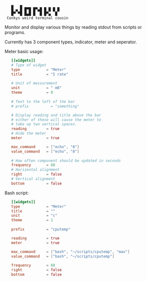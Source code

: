 ``` 
   ▄   ▄  
   █ ▄ █ █▀█ █▀▄█ █ █ █ █   
   █▀ ▀█ █▄█ █  █ █▀▄  █   
 Conkys weird terminal cousin
```
 Monitor and display various things by  reading stdout from 
 scripts or programs.
 
 Currently has 3 component types, indicator, meter and
 seperator.
 
 Meter basic usage:
 ```toml
    [[widgets]]
    # Type of widget
    type            = "Meter"
    title           = "I rate"
    
    # Unit of messurement
    unit            = " m8" 
    theme           = 0
    
    # Text to the left of the bar
    # prefix          = "something"

    # Display reading and title above the bar
    # either of these will cause the meter to
    # take up two vertical spaces.
    reading         = true
    # Hide the meter
    meter           = true

    max_command     = ["echo", "8"] 
    value_command   = ["echo", "8"] 
    
    # How often component should be updated in seconds
    frequency       = 60
    # Horizontal alignment
    right           = false
    # Vertical alignment
    bottom          = false
 ```
 
 Bash script:
 ```toml
    [[widgets]]
    type            = "Meter"
    title           = ""
    unit            = "c" 
    theme           = 1
    
    prefix          = "cputemp"

    reading         = true
    meter           = true

    max_command     = ["bash", "~/scripts/cputemp", "max"] 
    value_command   = ["bash", "~/scripts/cputemp"] 
    
    frequency       = 60
    right           = false
    bottom          = false
 ```
 
